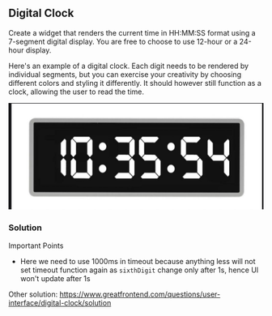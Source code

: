 ## Digital Clock

Create a widget that renders the current time in HH:MM:SS format using a 7-segment digital display. You are free to choose to use 12-hour or a 24-hour display.

Here's an example of a digital clock. Each digit needs to be rendered by individual segments, but you can exercise your creativity by choosing different colors and styling it differently. It should however still function as a clock, allowing the user to read the time.

![img.png](img.png)


### Solution

Important Points

- Here we need to use 1000ms in timeout because anything less
will not set timeout function again as `sixthDigit` change only after 1s, hence
UI won't update after 1s


Other solution: https://www.greatfrontend.com/questions/user-interface/digital-clock/solution
